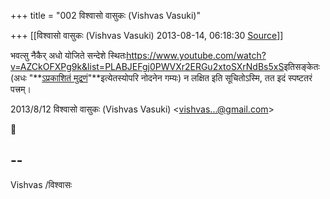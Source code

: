 +++
title = "002 विश्वासो वासुकः (Vishvas Vasuki)"

+++
[[विश्वासो वासुकः (Vishvas Vasuki)	2013-08-14, 06:18:30 [Source](https://groups.google.com/g/samskrita/c/dVjry-1hB64)]]



भवत्सु नैकैर् अधो योजिते सन्देशे स्थितः<https://www.youtube.com/watch?v=AZCkOFXPg9k&list=PLABJEFgj0PWVXr2ERGu2xtoSXrNdBs5xS>इतिसङ्केतः (अधः "**[ऽप्रकाशितं मुद्रणं](https://www.youtube.com/watch?v=AZCkOFXPg9k&list=PLABJEFgj0PWVXr2ERGu2xtoSXrNdBs5xS)"**इत्येतस्योपरि नोदनेन गम्यः) न लक्षित इति सूचितोऽस्मि, तत इदं स्पष्टतरं पत्त्रम्।   
  

2013/8/12 विश्वासो वासुकः (Vishvas Vasuki) \<[vishvas...@gmail.com]()\>



  
  

  

--  
--  
Vishvas /विश्वासः  
  

